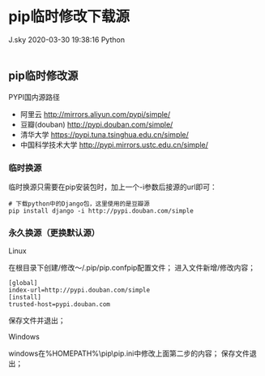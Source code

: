 <div class="blog-article">
<h1 class="title">pip临时修改下载源</h1>
<span class="author">J.sky</span>
<span class="time">2020-03-30 19:38:16</span>
<span class="tag">Python</span>
</div>
</br>

## pip临时修改源

PYPI国内源路径

* 阿里云 http://mirrors.aliyun.com/pypi/simple/
* 豆瓣(douban) http://pypi.douban.com/simple/
* 清华大学 https://pypi.tuna.tsinghua.edu.cn/simple/
* 中国科学技术大学 http://pypi.mirrors.ustc.edu.cn/simple/


### 临时换源

临时换源只需要在pip安装包时，加上一个-i参数后接源的url即可：

    # 下载python中的Django包，这里使用的是豆瓣源
    pip install django -i http://pypi.douban.com/simple 


### 永久换源（更换默认源）

Linux

在根目录下创建/修改～/.pip/pip.confpip配置文件；
进入文件新增/修改内容；

    [global]
    index-url=http://pypi.douban.com/simple
    [install]
    trusted-host=pypi.douban.com

保存文件并退出；

Windows

windows在%HOMEPATH%\pip\pip.ini中修改上面第二步的内容；
保存文件退出；


